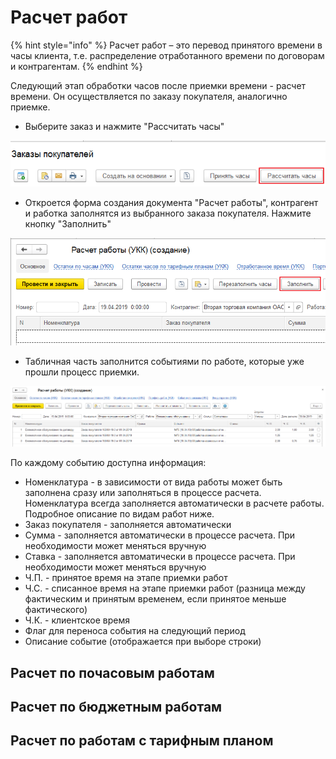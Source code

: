# Расчет работ

{% hint style="info" %}
Расчет работ – это перевод принятого времени в часы клиента, т.е. распределение отработанного времени по договорам и контрагентам.
{% endhint %}

Следующий этап обработки часов после приемки времени - расчет времени. Он осуществляется по заказу покупателя, аналогично приемке.

* Выберите заказ и нажмите "Рассчитать часы"

![](../.gitbook/assets/image%20%2834%29.png)

* Откроется форма создания документа "Расчет работы", контрагент и работка заполнятся из выбранного заказа покупателя. Нажмите кнопку "Заполнить"

![](../.gitbook/assets/image.png)

* Табличная часть заполнится событиями по работе, которые уже прошли процесс приемки.

![](../.gitbook/assets/image%20%287%29.png)

По каждому событию доступна информация:

* Номенклатура - в зависимости от вида работы может быть заполнена сразу или заполняться в процессе расчета. Номенклатура всегда заполняется автоматически в расчете работы. Подробное описание по видам работ ниже.
* Заказ покупателя - заполняется автоматически
* Сумма - заполняется автоматически в процессе расчета. При необходимости может меняться вручную
* Ставка - заполняется автоматически в процессе расчета. При необходимости может меняться вручную
* Ч.П. - принятое время на этапе приемки работ
* Ч.С. - списанное время на этапе приемки работ \(разница между фактическим и принятым временем, если принятое меньше фактического\)
* Ч.К. - клиентское время
* Флаг для переноса события на следующий период
* Описание событие \(отображается при выборе строки\)

## Расчет по почасовым работам

## Расчет по бюджетным работам

## Расчет по работам с тарифным планом

